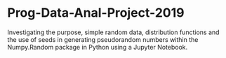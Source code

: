 # Prog-Data-Anal-Project-2019
Investigating the purpose, simple random data, distribution functions and the use of seeds in generating pseudorandom numbers within the Numpy.Random package in Python using a Jupyter Notebook.
